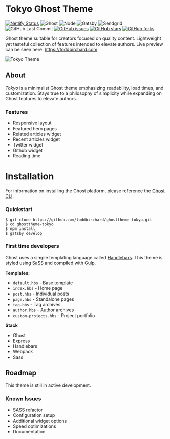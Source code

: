 # Tokyo Ghost Theme

[![Netlify Status](https://api.netlify.com/api/v1/badges/efe12261-c4b4-498c-b74a-ba438133c252/deploy-status)](https://app.netlify.com/sites/sleepy-shirley-d61a1e/deploys)
![Ghost](https://img.shields.io/badge/Ghost-^v2.0.0-lightgrey.svg?longCache=true&style=flat-square&logo=ghost&logoColor=white&colorB=656c82&colorA=4c566a)
![Node](https://img.shields.io/badge/NodeJS-v10.15.0-green.svg?longCache=true&style=flat-square&logo=node.js&logoColor=white&colorB=a3be8c&colorA=4c566a)
![Gatsby](https://img.shields.io/badge/Gatsby-v2-yellow.svg?longCache=true&style=flat-square&logo=Gatsby&logoColor=white&colorA=4c566a&colorB=b48ead)
![Sendgrid](https://img.shields.io/badge/Sendgrid-v6.3.0-blue.svg?longCache=true&logo=delicious&longCache=true&style=flat-square&logoColor=white&colorB=5e81ac&colorA=4c566a)
![GitHub Last Commit](https://img.shields.io/github/last-commit/google/skia.svg?style=flat-square&colorA=4c566a&colorB=a3be8c&logo=GitHub)
[![GitHub issues](https://img.shields.io/github/issues/toddbirchard/ghosttheme-tokyo.svg?style=flat-square&colorB=ebcb8b&colorA=4c566a&logo=GitHub)](https://github.com/toddbirchard/ghosttheme-tokyo/issues)
[![GitHub stars](https://img.shields.io/github/stars/toddbirchard/ghosttheme-tokyo.svg?style=flat-square&colorB=ebcb8b&colorA=4c566a&logo=GitHub)](https://github.com/toddbirchard/ghosttheme-tokyo/stargazers)
[![GitHub forks](https://img.shields.io/github/forks/toddbirchard/ghosttheme-tokyo.svg?style=flat-square&colorA=4c566a&colorB=ebcb8b&logo=GitHub)](https://github.com/toddbirchard/ghosttheme-tokyo/network)

Ghost theme suitable for creators focused on quality content. Lightweight yet tasteful collection of features intended to elevate authors. Live preview can be seen here: https://toddbirchard.com

![Tokyo Theme](https://storage.cloud.google.com/toddbirchard-cdn/social/tokyo-1.jpg)

## About

_Tokyo_ is a minimalist Ghost theme emphasizing readability, load times, and customization. Stays true to a philosophy of simplicity while expanding on Ghost features to elevate authors.

### Features
- Responsive layout
- Featured hero pages
- Related articles widget
- Recent articles widget
- Twitter widget
- Github widget
- Reading time

# Installation

For information on installing the Ghost platform, please reference the [Ghost CLI](https://docs.ghost.org/docs/cli-install).

### Quickstart

```
$ git clone https://github.com/toddbirchard/ghosttheme-tokyo.git
$ cd ghosttheme-tokyo
$ npm install
$ gatsby develop
```

### First time developers

Ghost uses a simple templating language called [Handlebars](http://handlebarsjs.com/). This theme is styled using [SaSS](https://sass-lang.com/) and compiled with [Gulp](https://gulpjs.com/).

**Templates:**
- `default.hbs` - Base template
- `index.hbs` - Home page
- `post.hbs` - Individual posts
- `page.hbs` - Standalone pages
- `tag.hbs` - Tag archives
- `author.hbs` - Author archives
- `custom-projects.hbs` - Project portfolio

**Stack**
- Ghost
- Express
- Handlebars
- Webpack
- Sass

## Roadmap

This theme is still in active development.

### Known Issues
- SASS refactor
- Configuration setup
- Additional widget options
- Speed optimizations
- Documentation
